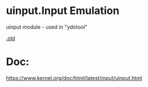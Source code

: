 # uinput.Input Emulation
uinput module  - used in "ydotool"

[.old](https://www.kernel.org/doc/html/v4.12/input/uinput.html)

# Doc:
https://www.kernel.org/doc/html/latest/input/uinput.html
